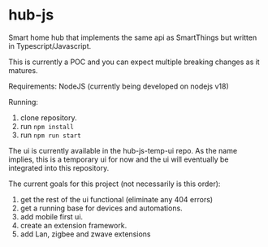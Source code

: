 # hub-js
Smart home hub that implements the same api as SmartThings but written in Typescript/Javascript.

This is currently a POC and you can expect multiple breaking changes as it matures.

Requirements:
NodeJS (currently being developed on nodejs v18)

Running:
1. clone repository.
2. run ```npm install```
3. run ```npm run start```

The ui is currently available in the hub-js-temp-ui repo.  As the name implies, this is a temporary ui for now and the ui will eventually be integrated into this repository.

The current goals for this project (not necessarily is this order):
1. get the rest of the ui functional (eliminate any 404 errors)
2. get a running base for devices and automations.
3. add mobile first ui.
4. create an extension framework.
5. add Lan, zigbee and zwave extensions


